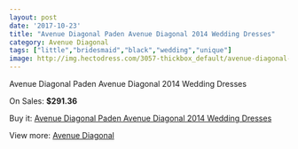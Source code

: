 ```yaml
---
layout: post
date: '2017-10-23'
title: "Avenue Diagonal Paden Avenue Diagonal 2014 Wedding Dresses"
category: Avenue Diagonal
tags: ["little","bridesmaid","black","wedding","unique"]
image: http://img.hectodress.com/3057-thickbox_default/avenue-diagonal-paden-avenue-diagonal-2014-wedding-dresses.jpg
---
```

Avenue Diagonal Paden Avenue Diagonal 2014 Wedding Dresses

On Sales: **$291.36**
<a href="https://www.hectodress.com/avenue-diagonal/1659-avenue-diagonal-paden-avenue-diagonal-2014-wedding-dresses.html"><amp-img layout="responsive" width="600" height="600" src="//img.hectodress.com/3057-thickbox_default/avenue-diagonal-paden-avenue-diagonal-2014-wedding-dresses.jpg" alt="Avenue Diagonal Paden Avenue Diagonal 2014 Wedding Dresses 0" /></a>
<a href="https://www.hectodress.com/avenue-diagonal/1659-avenue-diagonal-paden-avenue-diagonal-2014-wedding-dresses.html"><amp-img layout="responsive" width="600" height="600" src="//img.hectodress.com/3059-thickbox_default/avenue-diagonal-paden-avenue-diagonal-2014-wedding-dresses.jpg" alt="Avenue Diagonal Paden Avenue Diagonal 2014 Wedding Dresses 1" /></a>
<a href="https://www.hectodress.com/avenue-diagonal/1659-avenue-diagonal-paden-avenue-diagonal-2014-wedding-dresses.html"><amp-img layout="responsive" width="600" height="600" src="//img.hectodress.com/3058-thickbox_default/avenue-diagonal-paden-avenue-diagonal-2014-wedding-dresses.jpg" alt="Avenue Diagonal Paden Avenue Diagonal 2014 Wedding Dresses 2" /></a>

Buy it: [Avenue Diagonal Paden Avenue Diagonal 2014 Wedding Dresses](https://www.hectodress.com/avenue-diagonal/1659-avenue-diagonal-paden-avenue-diagonal-2014-wedding-dresses.html "Avenue Diagonal Paden Avenue Diagonal 2014 Wedding Dresses")

View more: [Avenue Diagonal](https://www.hectodress.com/23-avenue-diagonal "Avenue Diagonal")